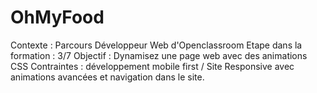 # OhMyFood
Contexte : Parcours Développeur Web d'Openclassroom
Etape dans la formation : 3/7
Objectif : Dynamisez une page web avec des animations CSS
Contraintes : développement mobile first / Site Responsive avec animations avancées et navigation dans le site.
